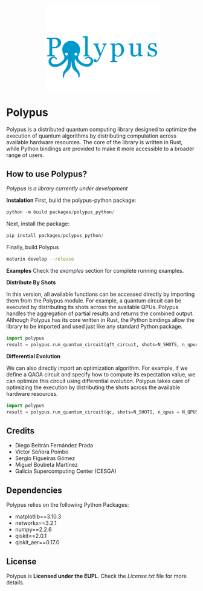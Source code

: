 <p align="center">
  <img src="docs/Logo.png" alt="Logo" style="max-width: 300px; height: auto;">
</p>


# Polypus
Polypus is a distributed quantum computing library designed to optimize the execution of quantum algorithms by distributing computation across available hardware resources. The core of the library is written in Rust, while Python bindings are provided to make it more accessible to a broader range of users.

## How to use Polypus?
*Polypus is a library currently under development* 

**Instalation**
First, build the polypus-python package:

```python
python -m build packages/polypus_python/
```

Next, install the package:

```python
pip install packages/polypus_python/
```

Finally, build Polypus

```bash
maturin develop --release
```

**Examples**
Check the *examples* section for complete running examples.

**Distribute By Shots**

In this version, all available functions can be accessed directly by importing them from the Polypus module. For example, a quantum circuit can be executed by distributing its shots across the available QPUs. Polypus handles the aggregation of partial results and returns the combined output. Although Polypus has its core written in Rust, the Python bindings allow the library to be imported and used just like any standard Python package.

```python
import polypus
result = polypus.run_quantum_circuit(qft_circuit, shots=N_SHOTS, n_qpus = N_QPUS)
```

**Differential Evolution**

We can also directly import an optimization algorithm. For example, if we define a QAOA circuit and specify how to compute its expectation value, we can optimize this circuit using differential evolution. Polypus takes care of optimizing the execution by distributing the shots across the available hardware resources.

```python
import polypus
result = polypus.run_quantum_circuit(qc, shots=N_SHOTS, n_qpus = N_QPUS, expectation_function=expectation_fun,  generations=MAX_GENERATIONS, population_size=POPULATION_SIZE, dimensions=DIMENSIONS)
```

## Credits
- Diego Beltrán Fernández Prada
- Víctor Sóñora Pombo 
- Sergio Figueiras Gómez
- Miguel Boubeta Martínez
- Galicia Supercomputing Center (CESGA)

## Dependencies
Polypus relies on the following Python Packages:
- matplotlib==3.10.3
- networkx==3.2.1
- numpy==2.2.6
- qiskit==2.0.1
- qiskit_aer==0.17.0

## License
Polypus is **Licensed under the EUPL**. Check the *License.txt* file for more details.